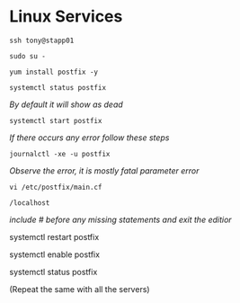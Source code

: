 # Linux Services
```
ssh tony@stapp01
```
```
sudo su -
```
```
yum install postfix -y
```
```
systemctl status postfix
```
*By default it will show as dead*
```
systemctl start postfix 
```
*If there occurs any error follow these steps*
```
journalctl -xe -u postfix
```
*Observe the error, it is mostly fatal parameter error*
```
vi /etc/postfix/main.cf
```
```
/localhost
```
*include # before any missing statements and exit the editior*

systemctl restart postfix 

systemctl enable postfix

systemctl status postfix

(Repeat the same with all the servers)